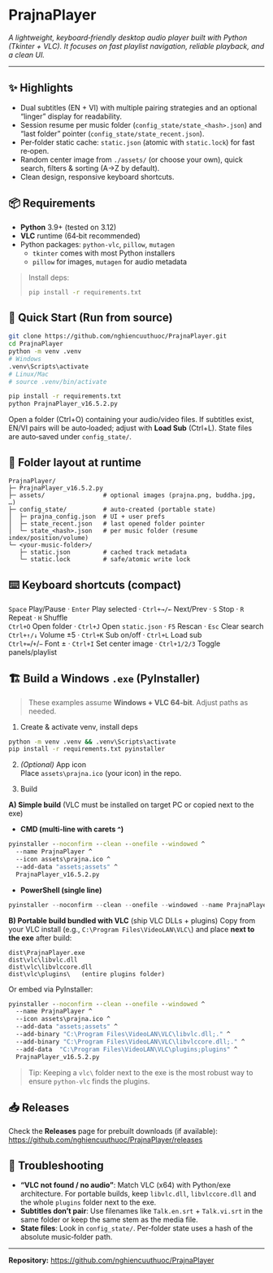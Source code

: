 # PrajnaPlayer

*A lightweight, keyboard‑friendly desktop audio player built with Python (Tkinter + VLC). It focuses on fast playlist navigation, reliable playback, and a clean UI.*

---

## ✨ Highlights
- Dual subtitles (EN + VI) with multiple pairing strategies and an optional “linger” display for readability.
- Session resume per music folder (`config_state/state_<hash>.json`) and “last folder” pointer (`config_state/state_recent.json`).
- Per‑folder static cache: `static.json` (atomic with `static.lock`) for fast re‑open.
- Random center image from `./assets/` (or choose your own), quick search, filters & sorting (A→Z by default).
- Clean design, responsive keyboard shortcuts.

## 📦 Requirements
- **Python** 3.9+ (tested on 3.12)
- **VLC** runtime (64‑bit recommended)
- Python packages: `python-vlc`, `pillow`, `mutagen`
  - `tkinter` comes with most Python installers
  - `pillow` for images, `mutagen` for audio metadata

> Install deps:
> ```bash
> pip install -r requirements.txt
> ```

## 🚀 Quick Start (Run from source)
```bash
git clone https://github.com/nghiencuuthuoc/PrajnaPlayer.git
cd PrajnaPlayer
python -m venv .venv
# Windows
.venv\Scripts\activate
# Linux/Mac
# source .venv/bin/activate

pip install -r requirements.txt
python PrajnaPlayer_v16.5.2.py
```
Open a folder (Ctrl+O) containing your audio/video files. If subtitles exist, EN/VI pairs will be auto‑loaded; adjust with **Load Sub** (Ctrl+L). State files are auto‑saved under `config_state/`.

## 🧭 Folder layout at runtime
```
PrajnaPlayer/
├─ PrajnaPlayer_v16.5.2.py
├─ assets/                # optional images (prajna.png, buddha.jpg, …)
├─ config_state/          # auto‑created (portable state)
│  ├─ prajna_config.json  # UI + user prefs
│  ├─ state_recent.json   # last opened folder pointer
│  └─ state_<hash>.json   # per music folder (resume index/position/volume)
└─ <your-music-folder>/
   ├─ static.json         # cached track metadata
   └─ static.lock         # safe/atomic write lock
```

## ⌨️ Keyboard shortcuts (compact)
`Space` Play/Pause · `Enter` Play selected · `Ctrl+→/←` Next/Prev · `S` Stop · `R` Repeat · `H` Shuffle  
`Ctrl+O` Open folder · `Ctrl+J` Open `static.json` · `F5` Rescan · `Esc` Clear search  
`Ctrl+↑/↓` Volume ±5 · `Ctrl+K` Sub on/off · `Ctrl+L` Load sub  
`Ctrl+=`/`+`/`−` Font ± · `Ctrl+I` Set center image · `Ctrl+1/2/3` Toggle panels/playlist

## 🏗️ Build a Windows `.exe` (PyInstaller)

> These examples assume **Windows + VLC 64‑bit**. Adjust paths as needed.

1) Create & activate venv, install deps
```bash
python -m venv .venv && .venv\Scripts\activate
pip install -r requirements.txt pyinstaller
```

2) *(Optional)* App icon  
Place `assets\prajna.ico` (your icon) in the repo.

3) Build

**A) Simple build** (VLC must be installed on target PC or copied next to the exe)
- **CMD (multi‑line with carets `^`)**
```bat
pyinstaller --noconfirm --clean --onefile --windowed ^
  --name PrajnaPlayer ^
  --icon assets\prajna.ico ^
  --add-data "assets;assets" ^
  PrajnaPlayer_v16.5.2.py
```
- **PowerShell (single line)**
```powershell
pyinstaller --noconfirm --clean --onefile --windowed --name PrajnaPlayer --icon assets\prajna.ico --add-data "assets;assets" PrajnaPlayer_v16.5.2.py
```

**B) Portable build bundled with VLC** (ship VLC DLLs + plugins)
Copy from your VLC install (e.g., `C:\Program Files\VideoLAN\VLC\`) and place **next to the exe** after build:
```
dist\PrajnaPlayer.exe
dist\vlc\libvlc.dll
dist\vlc\libvlccore.dll
dist\vlc\plugins\   (entire plugins folder)
```
Or embed via PyInstaller:
```bat
pyinstaller --noconfirm --clean --onefile --windowed ^
  --name PrajnaPlayer ^
  --icon assets\prajna.ico ^
  --add-data "assets;assets" ^
  --add-binary "C:\Program Files\VideoLAN\VLC\libvlc.dll;." ^
  --add-binary "C:\Program Files\VideoLAN\VLC\libvlccore.dll;." ^
  --add-data  "C:\Program Files\VideoLAN\VLC\plugins;plugins" ^
  PrajnaPlayer_v16.5.2.py
```

> Tip: Keeping a `vlc\` folder next to the exe is the most robust way to ensure `python-vlc` finds the plugins.

## 📥 Releases
Check the **Releases** page for prebuilt downloads (if available):  
https://github.com/nghiencuuthuoc/PrajnaPlayer/releases

## 🔧 Troubleshooting
- **“VLC not found / no audio”**: Match VLC (x64) with Python/exe architecture. For portable builds, keep `libvlc.dll`, `libvlccore.dll` and the whole `plugins` folder next to the exe.
- **Subtitles don’t pair**: Use filenames like `Talk.en.srt` + `Talk.vi.srt` in the same folder or keep the same stem as the media file.
- **State files**: Look in `config_state/`. Per‑folder state uses a hash of the absolute music‑folder path.

---

**Repository:** https://github.com/nghiencuuthuoc/PrajnaPlayer